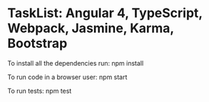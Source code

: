 # TaskList: Angular 4, TypeScript, Webpack, Jasmine, Karma, Bootstrap
To install all the dependencies run:
npm install

To run code in a browser user:
npm start

To run tests:
npm test
